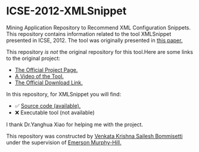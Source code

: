 # ICSE-2012-XMLSnippet
Mining Application Repository to Recommend XML Configuration Snippets. 
This repository contains information related to the tool XMLSnippet presented in ICSE, 2012.
The tool was originally presented in <a href="http://dl.acm.org.prox.lib.ncsu.edu/citation.cfm?id=2337223.2337448&coll=DL&dl=GUIDE&CFID=722556246&CFTOKEN=87998291">this paper.</a>

This repository _is not_ the original repository for this tool.Here are some links to the original project:
* <a href="http://gdm.fudan.edu.cn/GDMWiki/Wiki.jsp?page=XMLSnippet">The Official Project Page.</a>
* <a href="http://gdm.fudan.edu.cn/GDMWiki/attach/XMLSnippet/XMLSnippetDemo.wmv">A Video of the Tool.</a>
* <a href="http://gdm.fudan.edu.cn/GDMWiki/Wiki.jsp?page=XMLSnippet%20Downloads">The Official Download Link.</a>


In this repository, for XMLSnippet you will find:
* :white_check_mark: <a href="http://gdm.fudan.edu.cn/GDMWiki/Wiki.jsp?page=XMLSnippet%20Downloads">Source code (available).</a>
* :x: Executable tool (not available)

I thank Dr.Yanghua Xiao for helping me with the project.

This repository was constructed by <a href="https://github.com/saileshbvk">Venkata Krishna Sailesh Bommisetti</a> under the supervision of <a href="https://github.com/CaptainEmerson">Emerson Murphy-Hill.</a>

